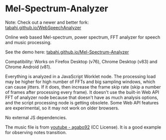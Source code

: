 # Mel-Spectrum-Analyzer
Note: Check out a newer and better fork:  [tabahi.github.io/WebSpeechAnalyzer](https://tabahi.github.io/WebSpeechAnalyzer/?mode=2&p=samples/Haendel_Lascia_chi_o_pianga.mp4)

Online web based Mel-spectrum, power spectrum, FFT analyzer for speech and music processing.

See the demo here: [tabahi.github.io/Mel-Spectrum-Analyzer](https://tabahi.github.io/Mel-Spectrum-Analyzer/)

Compatibility: Works on Firefox Desktop (v76), Chrome Desktop (v83) and Chrome Android (v81).


Everything is analyzed in a JavaScript Worklet node. The processing load may be higher for high number of FFTs and big sampling windows, which can cause jitters. If it does, then increase the frame skip rate (skip a number of frames after processing every frame). It doesn't use the built-in Web API FFT of analyzer node because that doesn't have as much analysis options, and the script processing node is getting obsolete. Some Web API features are experimental, so it may not work on older browsers.


No external JS dependencies.

The music file is from [youtube - agabo92](https://www.youtube.com/watch?v=kznhSUTR0JA) (CC License). It is a good example for observing notes transition.

